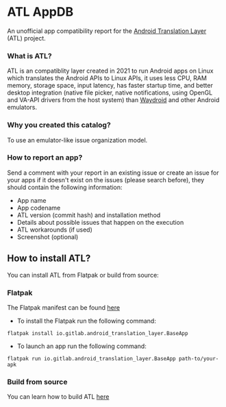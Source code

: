 # ATL AppDB

An unofficial app compatibility report for the [Android Translation Layer](https://gitlab.com/android_translation_layer/android_translation_layer) (ATL) project.

### What is ATL?

ATL is an compatiblity layer created in 2021 to run Android apps on Linux which translates the Android APIs to Linux APIs, it uses less CPU, RAM memory, storage space, input latency, has faster startup time, and better desktop integration (native file picker, native notifications, using OpenGL and VA-API drivers from the host system) than [Waydroid](https://waydro.id/) and other Android emulators.

### Why you created this catalog?

To use an emulator-like issue organization model.

### How to report an app?

Send a comment with your report in an existing issue or create an issue for your apps if it doesn't exist on the issues (please search before), they should contain the following information:

- App name
- App codename
- ATL version (commit hash) and installation method
- Details about possible issues that happen on the execution
- ATL workarounds (if used)
- Screenshot (optional)

## How to install ATL?

You can install ATL from Flatpak or build from source:

### Flatpak

The Flatpak manifest can be found [here](https://github.com/flathub/io.gitlab.android_translation_layer.BaseApp)

- To install the Flatpak run the following command:

```
flatpak install io.gitlab.android_translation_layer.BaseApp
```

- To launch an app run the following command:

```
flatpak run io.gitlab.android_translation_layer.BaseApp path-to/your-apk
```

### Build from source

You can learn how to build ATL [here](https://gitlab.com/android_translation_layer/android_translation_layer/-/blob/master/doc/Build.md?ref_type=heads)
